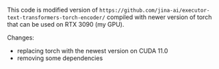 This code is modified version of `https://github.com/jina-ai/executor-text-transformers-torch-encoder/`
compiled with newer version of torch that can be used on RTX 3090 (my GPU).

Changes:
- replacing torch with the newest version on CUDA 11.0
- removing some dependencies